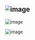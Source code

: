 ## ![image](https://github.com/user-attachments/assets/9e502112-3935-4292-96d4-866dd025ca27)

![image](https://github.com/user-attachments/assets/1c6f2d9a-9be5-45f0-b8c7-d40513258742)


![image](https://github.com/user-attachments/assets/aa063330-b243-4ba1-a720-bea228b774e9)
